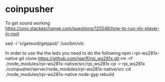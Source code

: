 # coinpusher

To get sound working 
https://unix.stackexchange.com/questions/125546/how-to-run-vlc-player-in-root

sed -i 's/geteuid/getppid/' /usr/bin/vlc


In order to use the the leds you need to do the following 
 npm i rpi-ws281x-native
git clone https://github.com/jgarff/rpi_ws281x.git
rm -rf ./node_modules/rpi-ws281x-native/src/rpi_ws281x
cp -r rpi_ws281x ./coinpusher/server/node_modules/rpi-ws281x-native/src
cd ./node_modules/rpi-ws281x-native
 node-gyp rebuild